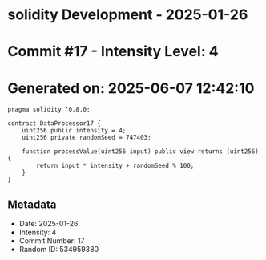 ﻿# solidity Development - 2025-01-26
# Commit #17 - Intensity Level: 4
# Generated on: 2025-06-07 12:42:10
```solidity
pragma solidity ^0.8.0;

contract DataProcessor17 {
    uint256 public intensity = 4;
    uint256 private randomSeed = 747403;

    function processValue(uint256 input) public view returns (uint256) {
        return input * intensity + randomSeed % 100;
    }
}
```
## Metadata
- Date: 2025-01-26
- Intensity: 4
- Commit Number: 17
- Random ID: 534959380
